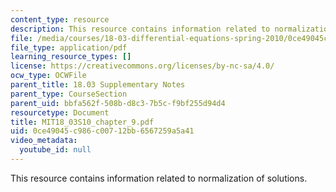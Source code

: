 ```yaml
---
content_type: resource
description: This resource contains information related to normalization of solutions.
file: /media/courses/18-03-differential-equations-spring-2010/0ce49045c986c00712bb6567259a5a41_MIT18_03S10_chapter_9.pdf
file_type: application/pdf
learning_resource_types: []
license: https://creativecommons.org/licenses/by-nc-sa/4.0/
ocw_type: OCWFile
parent_title: 18.03 Supplementary Notes
parent_type: CourseSection
parent_uid: bbfa562f-508b-d8c3-7b5c-f9bf255d94d4
resourcetype: Document
title: MIT18_03S10_chapter_9.pdf
uid: 0ce49045-c986-c007-12bb-6567259a5a41
video_metadata:
  youtube_id: null
---
```

This resource contains information related to normalization of solutions.